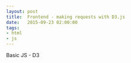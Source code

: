 ```yaml
---
layout: post
title:  Frontend - making requests with D3.js
date:   2015-09-23 02:00:00
tags:
- html
- js
---
```


Basic JS - D3
